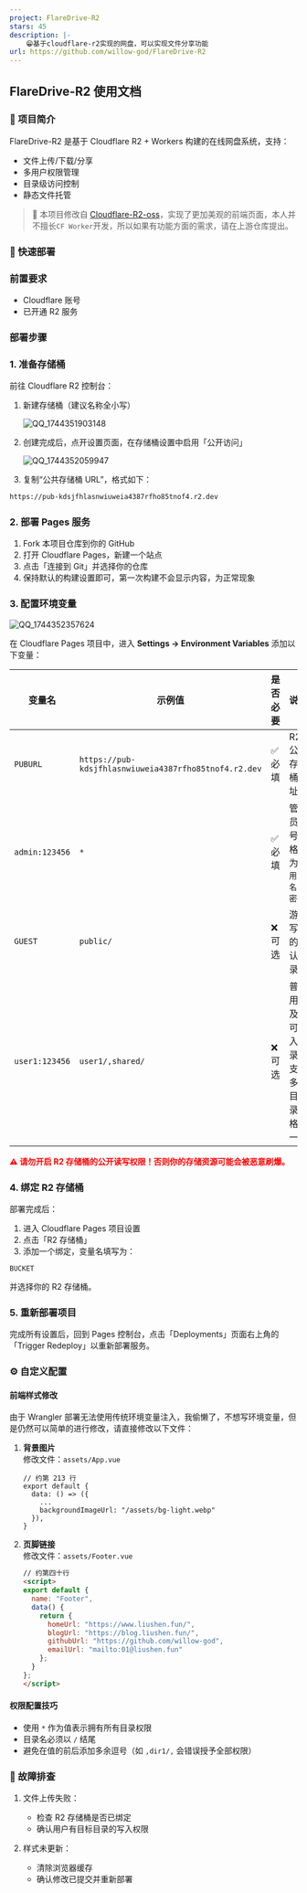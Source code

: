 ```yaml
---
project: FlareDrive-R2
stars: 45
description: |-
    😁基于cloudflare-r2实现的网盘，可以实现文件分享功能
url: https://github.com/willow-god/FlareDrive-R2
---
```


## FlareDrive-R2 使用文档

### 🌟 项目简介

FlareDrive-R2 是基于 Cloudflare R2 + Workers 构建的在线网盘系统，支持：
- 文件上传/下载/分享
- 多用户权限管理
- 目录级访问控制
- 静态文件托管

> 📌 本项目修改自 [Cloudflare-R2-oss](https://github.com/ljxi/Cloudflare-R2-oss)，实现了更加美观的前端页面，本人并不擅长`CF Worker`开发，所以如果有功能方面的需求，请在上游仓库提出。

### 🚀 快速部署

### 前置要求

- Cloudflare 账号
- 已开通 R2 服务

### 部署步骤

### 1. 准备存储桶

前往 Cloudflare R2 控制台：

1. 新建存储桶（建议名称全小写）

   ![QQ_1744351903148](docs/create-bucket.png)

2. 创建完成后，点开设置页面，在存储桶设置中启用「公开访问」

   ![QQ_1744352059947](docs/r2.dev.png)

3. 复制“公共存储桶 URL”，格式如下：

```txt
https://pub-kdsjfhlasnwiuweia4387rfho85tnof4.r2.dev
```

### 2. 部署 Pages 服务

1. Fork 本项目仓库到你的 GitHub
2. 打开 Cloudflare Pages，新建一个站点
3. 点击「连接到 Git」并选择你的仓库
4. 保持默认的构建设置即可，第一次构建不会显示内容，为正常现象

### 3. 配置环境变量

![QQ_1744352357624](docs/secret.png)

在 Cloudflare Pages 项目中，进入 **Settings → Environment Variables** 添加以下变量：

| 变量名         | 示例值                                                | 是否必要 | 说明                                           |
| -------------- | ----------------------------------------------------- | -------- | ---------------------------------------------- |
| `PUBURL`       | `https://pub-kdsjfhlasnwiuweia4387rfho85tnof4.r2.dev` | ✅ 必填   | R2 公共存储桶地址                              |
| `admin:123456` | `*`                                                   | ✅ 必填   | 管理员账号，格式为 `用户名:密码`               |
| `GUEST`        | `public/`                                             | ❌ 可选   | 游客写入的默认目录                             |
| `user1:123456` | `user1/,shared/`                                      | ❌ 可选   | 普通用户及其可写入目录，支持多个目录，格式一致 |

<p style="color: red !important; font-weight: bold;">
  ⚠️ 请勿开启 R2 存储桶的公开读写权限！否则你的存储资源可能会被恶意刷爆。
</p>

### 4. 绑定 R2 存储桶

部署完成后：

1. 进入 Cloudflare Pages 项目设置
2. 点击「R2 存储桶」
3. 添加一个绑定，变量名填写为：

```
BUCKET
```

并选择你的 R2 存储桶。

### 5. 重新部署项目

完成所有设置后，回到 Pages 控制台，点击「Deployments」页面右上角的「Trigger Redeploy」以重新部署服务。

### ⚙️ 自定义配置

#### 前端样式修改

由于 Wrangler 部署无法使用传统环境变量注入，我偷懒了，不想写环境变量，但是仍然可以简单的进行修改，请直接修改以下文件：

1. **背景图片**  
   修改文件：`assets/App.vue`  
   
   ```vue
   // 约第 213 行
   export default {
     data: () => ({
       ...
       backgroundImageUrl: "/assets/bg-light.webp"
     }),
   }
   ```
   
2. **页脚链接**  
   修改文件：`assets/Footer.vue`  
   
   ```html
   // 约第四十行
   <script>
   export default {
     name: "Footer",
     data() {
       return {
         homeUrl: "https://www.liushen.fun/",
         blogUrl: "https://blog.liushen.fun/",
         githubUrl: "https://github.com/willow-god",
         emailUrl: "mailto:01@liushen.fun"
       };
     }
   };
   </script>
   ```

#### 权限配置技巧

- 使用 `*` 作为值表示拥有所有目录权限
- 目录名必须以 `/` 结尾
- 避免在值的前后添加多余逗号（如 `,dir1/,` 会错误授予全部权限）

### 🔧 故障排查

1. 文件上传失败：
   - 检查 R2 存储桶是否已绑定
   - 确认用户有目标目录的写入权限

2. 样式未更新：
   - 清除浏览器缓存
   - 确认修改已提交并重新部署


